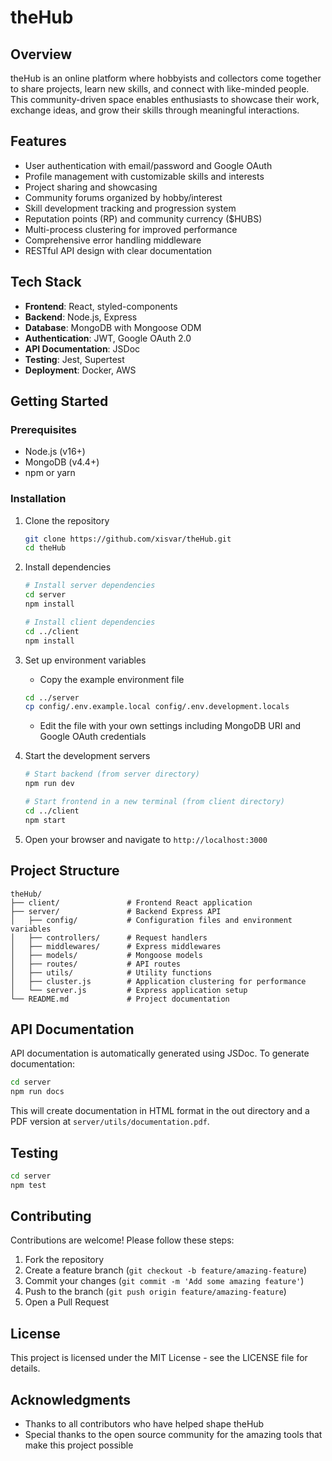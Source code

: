 # theHub

## Overview
theHub is an online platform where hobbyists and collectors come together to share projects, learn new skills, and connect with like-minded people. This community-driven space enables enthusiasts to showcase their work, exchange ideas, and grow their skills through meaningful interactions.

## Features
- User authentication with email/password and Google OAuth
- Profile management with customizable skills and interests
- Project sharing and showcasing
- Community forums organized by hobby/interest
- Skill development tracking and progression system
- Reputation points (RP) and community currency ($HUBS)
- Multi-process clustering for improved performance
- Comprehensive error handling middleware
- RESTful API design with clear documentation

## Tech Stack
- **Frontend**: React, styled-components
- **Backend**: Node.js, Express
- **Database**: MongoDB with Mongoose ODM
- **Authentication**: JWT, Google OAuth 2.0
- **API Documentation**: JSDoc
- **Testing**: Jest, Supertest
- **Deployment**: Docker, AWS

## Getting Started

### Prerequisites
- Node.js (v16+)
- MongoDB (v4.4+)
- npm or yarn

### Installation
1. Clone the repository
   ```bash
   git clone https://github.com/xisvar/theHub.git
   cd theHub
   ```

2. Install dependencies
   ```bash
   # Install server dependencies
   cd server
   npm install
   
   # Install client dependencies
   cd ../client
   npm install
   ```

3. Set up environment variables
   - Copy the example environment file
   ```bash
   cd ../server
   cp config/.env.example.local config/.env.development.locals
   ```
   - Edit the file with your own settings including MongoDB URI and Google OAuth credentials

4. Start the development servers
   ```bash
   # Start backend (from server directory)
   npm run dev
   
   # Start frontend in a new terminal (from client directory)
   cd ../client
   npm start
   ```

5. Open your browser and navigate to `http://localhost:3000`

## Project Structure
```
theHub/
├── client/               # Frontend React application
├── server/               # Backend Express API
│   ├── config/           # Configuration files and environment variables
│   ├── controllers/      # Request handlers
│   ├── middlewares/      # Express middlewares
│   ├── models/           # Mongoose models
│   ├── routes/           # API routes
│   ├── utils/            # Utility functions
│   ├── cluster.js        # Application clustering for performance
│   └── server.js         # Express application setup
└── README.md             # Project documentation
```

## API Documentation
API documentation is automatically generated using JSDoc. To generate documentation:

```bash
cd server
npm run docs
```

This will create documentation in HTML format in the out directory and a PDF version at `server/utils/documentation.pdf`.

## Testing
```bash
cd server
npm test
```

## Contributing
Contributions are welcome! Please follow these steps:

1. Fork the repository
2. Create a feature branch (`git checkout -b feature/amazing-feature`)
3. Commit your changes (`git commit -m 'Add some amazing feature'`)
4. Push to the branch (`git push origin feature/amazing-feature`)
5. Open a Pull Request

## License
This project is licensed under the MIT License - see the LICENSE file for details.

## Acknowledgments
- Thanks to all contributors who have helped shape theHub
- Special thanks to the open source community for the amazing tools that make this project possible

